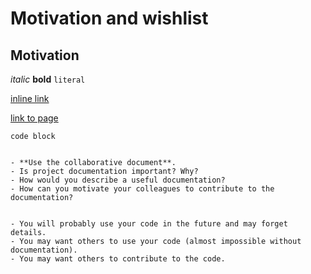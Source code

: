 # Motivation and wishlist

## Motivation


*italic*
**bold**
`literal`

[inline link](https://example.com)

[link to page](relative-page-path)

```
code block
```

```{challenge} Why documenting code?

- **Use the collaborative document**.
- Is project documentation important? Why?
- How would you describe a useful documentation?
- How can you motivate your colleagues to contribute to the documentation?
```

```{solution} Our motivation (but let us brainstorm first)

- You will probably use your code in the future and may forget details.
- You may want others to use your code (almost impossible without documentation).
- You may want others to contribute to the code.
